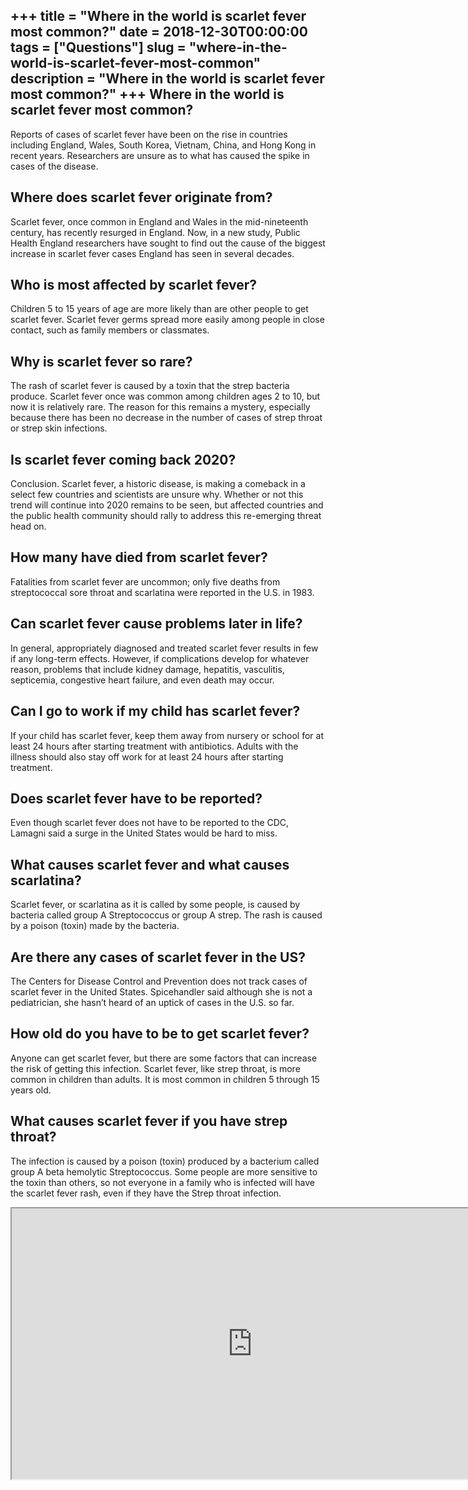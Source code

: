 +++
title = "Where in the world is scarlet fever most common?"
date = 2018-12-30T00:00:00
tags = ["Questions"]
slug = "where-in-the-world-is-scarlet-fever-most-common"
description = "Where in the world is scarlet fever most common?"
+++
Where in the world is scarlet fever most common?
------------------------------------------------

Reports of cases of scarlet fever have been on the rise in countries including England, Wales, South Korea, Vietnam, China, and Hong Kong in recent years. Researchers are unsure as to what has caused the spike in cases of the disease.

Where does scarlet fever originate from?
----------------------------------------

Scarlet fever, once common in England and Wales in the mid-nineteenth century, has recently resurged in England. Now, in a new study, Public Health England researchers have sought to find out the cause of the biggest increase in scarlet fever cases England has seen in several decades.

Who is most affected by scarlet fever?
--------------------------------------

Children 5 to 15 years of age are more likely than are other people to get scarlet fever. Scarlet fever germs spread more easily among people in close contact, such as family members or classmates.

Why is scarlet fever so rare?
-----------------------------

The rash of scarlet fever is caused by a toxin that the strep bacteria produce. Scarlet fever once was common among children ages 2 to 10, but now it is relatively rare. The reason for this remains a mystery, especially because there has been no decrease in the number of cases of strep throat or strep skin infections.

Is scarlet fever coming back 2020?
----------------------------------

Conclusion. Scarlet fever, a historic disease, is making a comeback in a select few countries and scientists are unsure why. Whether or not this trend will continue into 2020 remains to be seen, but affected countries and the public health community should rally to address this re-emerging threat head on.

How many have died from scarlet fever?
--------------------------------------

Fatalities from scarlet fever are uncommon; only five deaths from streptococcal sore throat and scarlatina were reported in the U.S. in 1983.

Can scarlet fever cause problems later in life?
-----------------------------------------------

In general, appropriately diagnosed and treated scarlet fever results in few if any long-term effects. However, if complications develop for whatever reason, problems that include kidney damage, hepatitis, vasculitis, septicemia, congestive heart failure, and even death may occur.

Can I go to work if my child has scarlet fever?
-----------------------------------------------

If your child has scarlet fever, keep them away from nursery or school for at least 24 hours after starting treatment with antibiotics. Adults with the illness should also stay off work for at least 24 hours after starting treatment.

Does scarlet fever have to be reported?
---------------------------------------

Even though scarlet fever does not have to be reported to the CDC, Lamagni said a surge in the United States would be hard to miss.

What causes scarlet fever and what causes scarlatina?
-----------------------------------------------------

Scarlet fever, or scarlatina as it is called by some people, is caused by bacteria called group A Streptococcus or group A strep. The rash is caused by a poison (toxin) made by the bacteria.

Are there any cases of scarlet fever in the US?
-----------------------------------------------

The Centers for Disease Control and Prevention does not track cases of scarlet fever in the United States. Spicehandler said although she is not a pediatrician, she hasn’t heard of an uptick of cases in the U.S. so far.

How old do you have to be to get scarlet fever?
-----------------------------------------------

Anyone can get scarlet fever, but there are some factors that can increase the risk of getting this infection. Scarlet fever, like strep throat, is more common in children than adults. It is most common in children 5 through 15 years old.

What causes scarlet fever if you have strep throat?
---------------------------------------------------

The infection is caused by a poison (toxin) produced by a bacterium called group A beta hemolytic Streptococcus. Some people are more sensitive to the toxin than others, so not everyone in a family who is infected will have the scarlet fever rash, even if they have the Strep throat infection.

<iframe allow="accelerometer; autoplay; clipboard-write; encrypted-media; gyroscope; picture-in-picture" allowfullscreen="" class="__youtube_prefs__  epyt-is-override  no-lazyload" data-no-lazy="1" data-origheight="433" data-origwidth="770" data-skipgform_ajax_framebjll="" height="433" id="_ytid_76389" loading="lazy" src="https://www.youtube.com/embed/unNoCE4BSqk?enablejsapi=1&autoplay=0&cc_load_policy=0&cc_lang_pref=&iv_load_policy=1&loop=0&modestbranding=0&rel=1&fs=1&playsinline=0&autohide=2&theme=dark&color=red&controls=1&" title="YouTube player" width="770"></iframe>